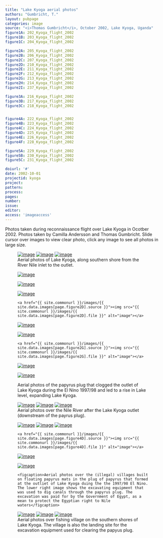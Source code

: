 ```yaml
---
title: "Lake Kyoga aerial photos"
authors: "Gumbricht, T."
layout: pubpage
categories: image
source: "<i>Thomas Gumbricht</i>, October 2002, Lake Kyoga, Uganda"
figure1A: 202_Kyoga_flight_2002
figure1B: 203_Kyoga_flight_2002
figure1C: 204_Kyoga_flight_2002

figure2A: 205_Kyoga_flight_2002
figure2B: 206_Kyoga_flight_2002
figure2C: 207_Kyoga_flight_2002
figure2D: 210_Kyoga_flight_2002
figure2E: 211_Kyoga_flight_2002
figure2F: 212_Kyoga_flight_2002
figure2G: 213_Kyoga_flight_2002
figure2H: 214_Kyoga_flight_2002
figure2I: 237_Kyoga_flight_2002

figure3A: 216_Kyoga_flight_2002
figure3B: 217_Kyoga_flight_2002
figure3C: 218_Kyoga_flight_2002


figure4A: 222_Kyoga_flight_2002
figure4B: 223_Kyoga_flight_2002
figure4C: 224_Kyoga_flight_2002
figure4D: 225_Kyoga_flight_2002
figure4E: 226_Kyoga_flight_2002
figure4F: 228_Kyoga_flight_2002

figure5A: 229_Kyoga_flight_2002
figure5B: 230_Kyoga_flight_2002
figure5C: 231_Kyoga_flight_2002

doiurl: '#'
date: 2002-10-01
projectid: kyoga
project:
pattern:
process:
pages:
number:
issue:
editor:
access: 'imageaccess'
---
```


Photos taken during reconnaissance flight over Lake Kyoga in Ocotber 2002. Photos taken by Camilla Andersson and Thomas Gumbricht. Slide cursor over images to view clear photo, click any image to see all photos in large size.

<figure class="third">
	<a href="{{ site.commonurl }}/images/{{ site.data.images[page.figure1A].source }}"><img src="{{ site.commonurl }}/images/{{ site.data.images[page.figure1A].file }}" alt="image"></a>
  <a href="{{ site.commonurl }}/images/{{ site.data.images[page.figure1B].source }}"><img src="{{ site.commonurl }}/images/{{ site.data.images[page.figure1B].file }}" alt="image"></a>
  <a href="{{ site.commonurl }}/images/{{ site.data.images[page.figure1C].source }}"><img src="{{ site.commonurl }}/images/{{ site.data.images[page.figure1C].file }}" alt="image"></a>
  <figcaption>Aerial photos of Lake Kyoga, along southern shore from the River Nile inlet to the outlet.</figcaption>
</figure>

<figure class="third">
	<a href="{{ site.commonurl }}/images/{{ site.data.images[page.figure2A].source }}"><img src="{{ site.commonurl }}/images/{{ site.data.images[page.figure2A].file }}" alt="image"></a>

  <a href="{{ site.commonurl }}/images/{{ site.data.images[page.figure2B].source }}"><img src="{{ site.commonurl }}/images/{{ site.data.images[page.figure2B].file }}" alt="image"></a>

  <a href="{{ site.commonurl }}/images/{{ site.data.images[page.figure2C].source }}"><img src="{{ site.commonurl }}/images/{{ site.data.images[page.figure2C].file }}" alt="image"></a>

	<a href="{{ site.commonurl }}/images/{{ site.data.images[page.figure2D].source }}"><img src="{{ site.commonurl }}/images/{{ site.data.images[page.figure2D].file }}" alt="image"></a>

  <a href="{{ site.commonurl }}/images/{{ site.data.images[page.figure2E].source }}"><img src="{{ site.commonurl }}/images/{{ site.data.images[page.figure2E].file }}" alt="image"></a>

  <a href="{{ site.commonurl }}/images/{{ site.data.images[page.figure2F].source }}"><img src="{{ site.commonurl }}/images/{{ site.data.images[page.figure2F].file }}" alt="image"></a>

	<a href="{{ site.commonurl }}/images/{{ site.data.images[page.figure2G].source }}"><img src="{{ site.commonurl }}/images/{{ site.data.images[page.figure2G].file }}" alt="image"></a>

  <a href="{{ site.commonurl }}/images/{{ site.data.images[page.figure2H].source }}"><img src="{{ site.commonurl }}/images/{{ site.data.images[page.figure2H].file }}" alt="image"></a>

  <a href="{{ site.commonurl }}/images/{{ site.data.images[page.figure2I].source }}"><img src="{{ site.commonurl }}/images/{{ site.data.images[page.figure2I].file }}" alt="image"></a>

  <figcaption>Aerial photos of the papyrus plug that clogged the outlet of Lake Kyoga during the El Nino 1997/98 and led to a rise in Lake level, expanding Lake Kyoga.</figcaption>
</figure>

<figure class="third">
	<a href="{{ site.commonurl }}/images/{{ site.data.images[page.figure3A].source }}"><img src="{{ site.commonurl }}/images/{{ site.data.images[page.figure3A].file }}" alt="image"></a>
  <a href="{{ site.commonurl }}/images/{{ site.data.images[page.figure3B].source }}"><img src="{{ site.commonurl }}/images/{{ site.data.images[page.figure3B].file }}" alt="image"></a>
  <a href="{{ site.commonurl }}/images/{{ site.data.images[page.figure3C].source }}"><img src="{{ site.commonurl }}/images/{{ site.data.images[page.figure3C].file }}" alt="image"></a>
	<a href="{{ site.commonurl }}/images/{{
	site.data.images[page.figure3C].file }}" alt="image"></a>

  <figcaption>Aerial photos over the Nile River after the Lake Kyoga outlet (downstream of the payrus plug).  </figcaption>
</figure>

<figure class="third">
	<a href="{{ site.commonurl }}/images/{{ site.data.images[page.figure4A].source }}"><img src="{{ site.commonurl }}/images/{{ site.data.images[page.figure4A].file }}" alt="image"></a>
  <a href="{{ site.commonurl }}/images/{{ site.data.images[page.figure4B].source }}"><img src="{{ site.commonurl }}/images/{{ site.data.images[page.figure4B].file }}" alt="image"></a>
  <a href="{{ site.commonurl }}/images/{{ site.data.images[page.figure4C].source }}"><img src="{{ site.commonurl }}/images/{{ site.data.images[page.figure4C].file }}" alt="image"></a>

	<a href="{{ site.commonurl }}/images/{{ site.data.images[page.figure4D].source }}"><img src="{{ site.commonurl }}/images/{{ site.data.images[page.figure4D].file }}" alt="image"></a>

  <a href="{{ site.commonurl }}/images/{{ site.data.images[page.figure4E].source }}"><img src="{{ site.commonurl }}/images/{{ site.data.images[page.figure4E].file }}" alt="image"></a>

  <a href="{{ site.commonurl }}/images/{{ site.data.images[page.figure4F].source }}"><img src="{{ site.commonurl }}/images/{{ site.data.images[page.figure4F].file }}" alt="image"></a>

	<figcaption>Aerial photos over the (illegal) villages built on floating papyrus mats in the plug of papyrus that formed at the outliet of Lake Kyoga duing the the 1997/98 El Nino. The lower right image shows the excavating equipment that was used to dig canals through the papyrus plug. The excavation was paid for by the Government of Egypt, as a mean to protect the Egyptian right to Nile waters</figcaption>
</figure>

<figure class="third">
	<a href="{{ site.commonurl }}/images/{{ site.data.images[page.figure5A].source }}"><img src="{{ site.commonurl }}/images/{{ site.data.images[page.figure5A].file }}" alt="image"></a>
  <a href="{{ site.commonurl }}/images/{{ site.data.images[page.figure5B].source }}"><img src="{{ site.commonurl }}/images/{{ site.data.images[page.figure5B].file }}" alt="image"></a>
  <a href="{{ site.commonurl }}/images/{{ site.data.images[page.figure5C].source }}"><img src="{{ site.commonurl }}/images/{{ site.data.images[page.figure5C].file }}" alt="image"></a>
	<a href="{{ site.commonurl }}/images/{{
	site.data.images[page.figure5C].file }}" alt="image"></a>

  <figcaption>Aerial photos over fishing village on the southern shores of Lake Kyoga. The village is also the landing site for the excavation equipment used for clearing the papyus plug. </figcaption>
</figure>
